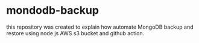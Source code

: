# mondodb-backup
this repository was created to explain how automate MongoDB backup and restore using node js AWS s3 bucket and github action.
